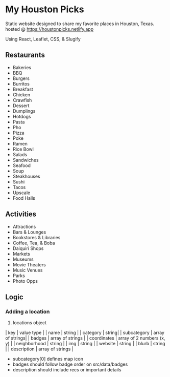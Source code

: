 # My Houston Picks

Static website designed to share my favorite places in Houston, Texas.
hosted @ https://houstonpicks.netlify.app

Using React, Leaflet, CSS, & Slugify

## Restaurants

- Bakeries
- BBQ
- Burgers
- Burritos
- Breakfast
- Chicken
- Crawfish
- Dessert
- Dumplings
- Hotdogs
- Pasta
- Pho
- Pizza
- Poke
- Ramen
- Rice Bowl
- Salads
- Sandwiches
- Seafood
- Soup
- Steakhouses
- Sushi
- Tacos
- Upscale
- Food Halls

## Activities

- Attractions
- Bars & Lounges
- Bookstores & Libraries
- Coffee, Tea, & Boba
- Daiquiri Shops
- Markets
- Museums
- Movie Theaters
- Music Venues
- Parks
- Photo Opps

## Logic

### Adding a location
1. locations object

| key | value type |
| name | string |
| category | string| 
| subcategory | array of strings|
| badges | array of strings |
| coordinates | array of 2 numbers (x, y) |
| neighborhood | string |
| img | string |
| website | string |
| blurb | string |
| description | array of strings |

* subcategory[0] defines map icon
* badges should follow badge order on src/data/badges
* description should include recs or important details